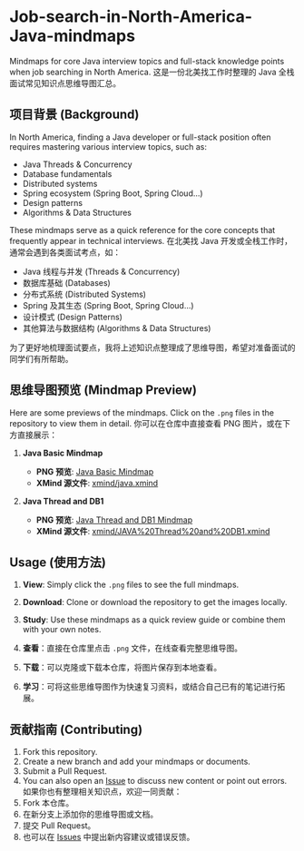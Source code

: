 # Job-search-in-North-America-Java-mindmaps
Mindmaps for core Java interview topics and full-stack knowledge points when job searching in North America.
这是一份北美找工作时整理的 Java 全栈面试常见知识点思维导图汇总。

## 项目背景 (Background)
In North America, finding a Java developer or full-stack position often requires mastering various interview topics, such as:  
- Java Threads & Concurrency  
- Database fundamentals  
- Distributed systems  
- Spring ecosystem (Spring Boot, Spring Cloud...)  
- Design patterns  
- Algorithms & Data Structures

These mindmaps serve as a quick reference for the core concepts that frequently appear in technical interviews.
在北美找 Java 开发或全栈工作时，通常会遇到各类面试考点，如：  
- Java 线程与并发 (Threads & Concurrency)  
- 数据库基础 (Databases)  
- 分布式系统 (Distributed Systems)  
- Spring 及其生态 (Spring Boot, Spring Cloud...)  
- 设计模式 (Design Patterns)  
- 其他算法与数据结构 (Algorithms & Data Structures)

为了更好地梳理面试要点，我将上述知识点整理成了思维导图，希望对准备面试的同学们有所帮助。

## 思维导图预览 (Mindmap Preview)
Here are some previews of the mindmaps. Click on the `.png` files in the repository to view them in detail.
你可以在仓库中直接查看 PNG 图片，或在下方直接展示：

1. **Java Basic Mindmap**  
   - **PNG 预览**: [Java Basic Mindmap](java1.png)  
   - **XMind 源文件**: [xmind/java.xmind](xmind/java.xmind)

2. **Java Thread and DB1**  
   - **PNG 预览**: [Java Thread and DB1 Mindmap](JAVA%20Thread%20and%20DB1.png)  
   - **XMind 源文件**: [xmind/JAVA%20Thread%20and%20DB1.xmind](xmind/JAVA%20Thread%20and%20DB1.xmind)

## Usage (使用方法)
1. **View**: Simply click the `.png` files to see the full mindmaps.  
2. **Download**: Clone or download the repository to get the images locally.  
3. **Study**: Use these mindmaps as a quick review guide or combine them with your own notes.

1. **查看**：直接在仓库里点击 `.png` 文件，在线查看完整思维导图。  
2. **下载**：可以克隆或下载本仓库，将图片保存到本地查看。  
3. **学习**：可将这些思维导图作为快速复习资料，或结合自己已有的笔记进行拓展。

## 贡献指南 (Contributing)
1. Fork this repository.  
2. Create a new branch and add your mindmaps or documents.  
3. Submit a Pull Request.  
4. You can also open an [Issue](../../issues) to discuss new content or point out errors.
如果你也有整理相关知识点，欢迎一同贡献：
1. Fork 本仓库。  
2. 在新分支上添加你的思维导图或文档。  
3. 提交 Pull Request。  
4. 也可以在 [Issues](../../issues) 中提出新内容建议或错误反馈。
